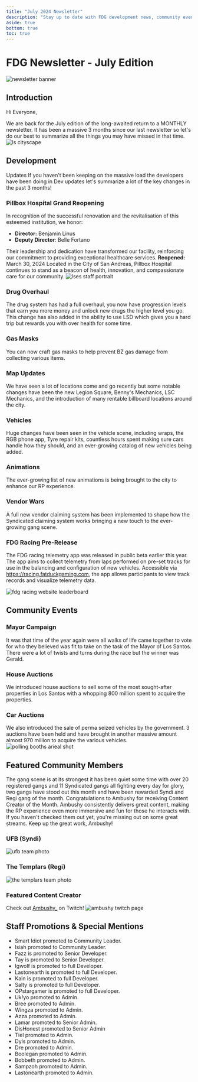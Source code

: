 ```yaml
---
title: "July 2024 Newsletter"
description: "Stay up to date with FDG development news, community events and notable mentions."
aside: true
bottom: true
toc: true
---
```


# FDG Newsletter - July Edition

![newsletter banner](https://i.imgur.com/UVZxSfF.png) 

## Introduction 
Hi Everyone, 

We are back for the July edition of the long-awaited return to a MONTHLY newsletter. It has been a massive 3 months since our last newsletter so let's do our best to summarize all the things you may have missed in that time.  
![ls cityscape](https://i.imgur.com/8mibcs6.jpeg) 

## Development 

Updates If you haven't been keeping on the massive load the developers have been doing in Dev updates let's summarize a lot of the key changes in the past 3 months! 

### Pillbox Hospital Grand Reopening
In recognition of the successful renovation and the revitalisation of this esteemed institution, we honor:  

- **Director:** Benjamin Linus 
- **Deputy Director**: Belle Fortano 

Their leadership and dedication have transformed our facility, reinforcing our commitment to providing exceptional healthcare services.  **Reopened:** March 30, 2024 Located in the City of San Andreas, Pillbox Hospital continues to stand as a beacon of health, innovation, and compassionate care for our community.
![lses staff portrait](https://i.imgur.com/sAvtz5n.jpeg)

### Drug Overhaul 

The drug system has had a full overhaul, you now have progression levels that earn you more money and unlock new drugs the higher level you go. This change has also added in the ability to use LSD which gives you a hard trip but rewards you with over health for some time. 

### Gas Masks 

You can now craft gas masks to help prevent BZ gas damage from collecting various items.  

### Map Updates 

We have seen a lot of locations come and go recently but some notable changes have been the new Legion Square, Benny's Mechanics, LSC Mechanics, and the introduction of many rentable billboard locations around the city. 

### Vehicles 

Huge changes have been seen in the vehicle scene, including wraps, the RGB phone app, Tyre repair kits, countless hours spent making sure cars handle how they should, and an ever-growing catalog of new vehicles being added. 

### Animations 

The ever-growing list of new animations is being brought to the city to enhance our RP experience. 

### Vendor Wars 

A full new vendor claiming system has been implemented to shape how the Syndicated claiming system works bringing a new touch to the ever-growing gang scene. 

### FDG Racing Pre-Release 

The FDG racing telemetry app was released in public beta earlier this year. The app aims to collect telemetry from laps performed on pre-set tracks for use in the balancing and configuration of new vehicles. Accessible via https://racing.fatduckgaming.com, the app allows participants to view track records and visualize telemetry data.

![fdg racing website leaderboard](https://i.imgur.com/Z2eH6Qw.png) 

## Community Events  

### Mayor Campaign 

It was that time of the year again were all walks of life came together to vote for who they believed was fit to take on the task of the Mayor of Los Santos. There were a lot of twists and turns during the race but the winner was Gerald. 

### House Auctions 

We introduced house auctions to sell some of the most sought-after properties in Los Santos with a whopping 800 million spent to acquire the properties. 

### Car Auctions 

We also introduced the sale of perma seized vehicles by the government. 3 auctions have been held and have brought in another massive amount almost 970 million to acquire the various vehicles. 
![polling booths arieal shot](https://i.imgur.com/L3M3l1j.jpeg) 

## Featured Community Members 

The gang scene is at its strongest it has been quiet some time with over 20 registered gangs and 11 Syndicated gangs all fighting every day for glory, two gangs have stood out this month and have been rewarded Syndi and Regi gang of the month. Congratulations to Ambushy for receiving Content Creator of the Month. Ambushy consistently delivers great content, making the RP experience even more immersive and fun for those he interacts with. If you haven't checked them out yet, you're missing out on some great streams. Keep up the great work, Ambushy!

### UFB (Syndi)
![ufb team photo](https://i.imgur.com/PPHmUeG.jpeg) 

### The Templars (Regi)
![the templars team photo](https://i.imgur.com/3TCshBQ.jpeg) 

### Featured Content Creator 
Check out [Ambushy_](https://www.twitch.tv/ambushy_) on Twitch!
![ambushy twitch page](https://i.imgur.com/sGtkBGQ.png) 

## Staff Promotions & Special Mentions 

- Smart Idiot promoted to Community Leader. 
- Isiah promoted to Community Leader. 
- Fazz is promoted to Senior Developer. 
- Tay is promoted to Senior Developer. 
- Igwolf is promoted to full Developer. 
- Lastonearth is promoted to full Developer.
- Kain is promoted to full Developer. 
- Salty is promoted to full Developer. 
- OPstargamer is promoted to full Developer. 
- Uk!yo promoted to Admin. 
- Bree promoted to Admin. 
- Wingza promoted to Admin. 
- Azza promoted to Admin. 
- Lamar promoted to Senior Admin. 
- DisHonest promoted to Senior Admin 
- Tiel promoted to Admin. 
- Dyls promoted to Admin. 
- Dre promoted to Admin. 
- Boolegan promoted to Admin. 
- Bobbeth promoted to Admin. 
- Sampzoh promoted to Admin. 
- Lastonearth promoted to Admin.
